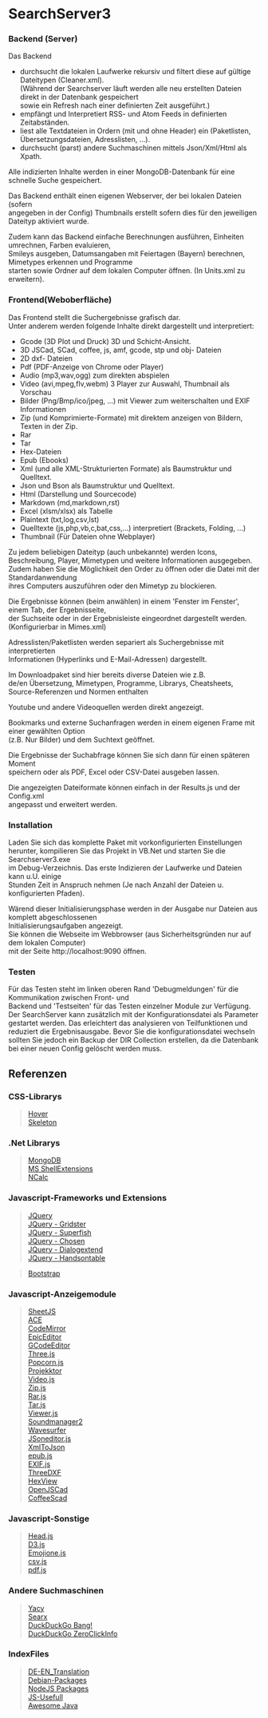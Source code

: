 
SearchServer3
========================

### Backend (Server)

Das Backend <BR>
- durchsucht die lokalen Laufwerke rekursiv und filtert diese auf gültige Dateitypen (Cleaner.xml).<BR>
  (Während der Searchserver läuft werden alle neu erstellten Dateien direkt in der Datenbank gespeichert<BR>
  sowie ein Refresh nach einer definierten Zeit ausgeführt.)<BR>
- empfängt und Interpretiert RSS- und Atom Feeds in definierten Zeitabständen.<BR>
- liest alle Textdateien in Ordern (mit und ohne Header) ein (Paketlisten, Übersetzungsdateien, Adresslisten, ...).<BR>
- durchsucht (parst) andere Suchmaschinen mittels Json/Xml/Html als Xpath.<BR>

Alle indizierten Inhalte werden in einer MongoDB-Datenbank für eine schnelle Suche gespeichert.<BR>

Das Backend enthält einen eigenen Webserver, der bei lokalen Dateien (sofern<BR>
angegeben in der Config) Thumbnails erstellt sofern dies für den jeweiligen Dateityp aktiviert wurde.<BR>

Zudem kann das Backend einfache Berechnungen ausführen, Einheiten umrechnen, Farben evaluieren,<BR>
Smileys ausgeben, Datumsangaben mit Feiertagen (Bayern) berechnen, Mimetypes erkennen und Programme <BR>
starten sowie Ordner auf dem lokalen Computer öffnen. (In Units.xml zu erweitern).<BR>

### Frontend(Weboberfläche)<BR>

Das Frontend stellt die Suchergebnisse grafisch dar.<BR>
Unter anderem werden folgende Inhalte direkt dargestellt und interpretiert:<BR>
- Gcode (3D Plot und Druck) 3D und Schicht-Ansicht.<BR>
- 3D JSCad, SCad, coffee, js, amf, gcode, stp und obj- Dateien <BR>
- 2D dxf- Dateien <BR>
- Pdf (PDF-Anzeige von Chrome oder Player)<BR>
- Audio (mp3,wav,ogg) zum direkten abspielen<BR>
- Video (avi,mpeg,flv,webm) 3 Player zur Auswahl, Thumbnail als Vorschau<BR>
- Bilder (Png/Bmp/ico/jpeg, ...) mit Viewer zum weiterschalten und EXIF Informationen<BR>
- Zip (und Komprimierte-Formate) mit direktem anzeigen von Bildern, Texten in der Zip.<BR>
- Rar <BR>
- Tar <BR>
- Hex-Dateien <BR>
- Epub (Ebooks)<BR>
- Xml (und alle XML-Strukturierten Formate) als Baumstruktur und Quelltext.<BR>
- Json und Bson  als Baumstruktur und Quelltext.<BR>
- Html (Darstellung und Sourcecode)<BR>
- Markdown (md,markdown,rst)<BR>
- Excel (xlsm/xlsx) als Tabelle<BR>
- Plaintext (txt,log,csv,lst)<BR>
- Quelltexte (js,php,vb,c,bat,css,...) interpretiert (Brackets, Folding, ...)<BR>
- Thumbnail (Für Dateien ohne Webplayer)<BR>

Zu jedem beliebigen Dateityp (auch unbekannte) werden Icons, Beschreibung, Player, 
Mimetypen und weitere Informationen ausgegeben.<BR>
Zudem haben Sie die Möglichkeit den Order zu öffnen oder die Datei mit der Standardanwendung <BR>
ihres Computers auszuführen oder den Mimetyp zu blockieren.<BR>

Die Ergebnisse können (beim anwählen) in einem 'Fenster im Fenster', einem Tab, der Ergebnisseite, <BR>
der Suchseite oder in der Ergebnisleiste eingeordnet dargestellt werden.(Konfigurierbar in Mimes.xml) <BR>

Adresslisten/Paketlisten werden separiert als Suchergebnisse mit interpretierten <BR>
Informationen (Hyperlinks und E-Mail-Adressen) dargestellt. <BR>

Im Downloadpaket sind hier bereits diverse Dateien wie z.B. <BR>
de/en Übersetzung, Mimetypen, Programme, Librarys, Cheatsheets, <BR>
Source-Referenzen und Normen enthalten<BR>

Youtube und andere Videoquellen werden direkt angezeigt.<BR>

Bookmarks und externe Suchanfragen werden in einem eigenen Frame mit einer gewählten Option<BR>
(z.B. Nur Bilder) und dem Suchtext geöffnet.<BR>

Die Ergebnisse der Suchabfrage können Sie sich dann für einen späteren Moment<BR>
speichern oder als PDF, Excel oder CSV-Datei ausgeben lassen.<BR>

Die angezeigten Dateiformate können einfach in der Results.js und der Config.xml<BR>
angepasst und erweitert werden. <BR>

### Installation

Laden Sie sich das komplette Paket mit vorkonfigurierten Einstellungen<BR>
herunter, kompilieren Sie das Projekt in VB.Net und starten Sie die Searchserver3.exe<BR>
im Debug-Verzeichnis. Das erste Indizieren der Laufwerke und Dateien kann u.U. einige<BR>
Stunden Zeit in Anspruch nehmen (Je nach Anzahl der Dateien u. konfigurierten Pfaden). <BR>

Wärend dieser Initialisierungsphase werden in der Ausgabe nur Dateien aus komplett abgeschlossenen<BR>
Initialisierungsaufgaben angezeigt.<BR>
Sie können die Webseite im Webbrowser (aus Sicherheitsgründen nur auf dem lokalen Computer) <BR>
mit der Seite http://localhost:9090 öffnen.<BR>

### Testen

Für das Testen steht im linken oberen Rand 'Debugmeldungen' für die Kommunikation zwischen Front- und<BR>
Backend und 'Testseiten' für das Testen einzelner Module zur Verfügung.<BR>
Der SearchServer kann zusätzlich mit der Konfigurationsdatei als Parameter gestartet werden. Das erleichtert das
analysieren von Teilfunktionen und reduziert die Ergebnisausgabe. Bevor Sie die konfigurationsdatei wechseln
sollten Sie jedoch ein Backup der DIR Collection erstellen, da die Datenbank bei einer neuen Config gelöscht werden muss.

## Referenzen

### CSS-Librarys

> [Hover]()<BR>
> [Skeleton]()<BR>

### .Net Librarys

> [MongoDB]()<BR>
> [MS ShellExtensions]()<BR>
> [NCalc]()<BR>

### Javascript-Frameworks und Extensions

> [JQuery]()<BR>
> [JQuery - Gridster]()<BR>
> [JQuery - Superfish]()<BR>
> [JQuery - Chosen]()<BR>
> [JQuery - Dialogextend]()<BR>
> [JQuery - Handsontable]()<BR>

> [Bootstrap]()<BR>

### Javascript-Anzeigemodule

> [SheetJS]()<BR>
> [ACE]()<BR>
> [CodeMirror]()<BR>
> [EpicEditor]()<BR>
> [GCodeEditor]()<BR>
> [Three.js]()<BR>
> [Popcorn.js]()<BR>
> [Projekktor]()<BR>
> [Video.js]()<BR>
> [Zip.js]()<BR>
> [Rar.js]()<BR>
> [Tar.js]()<BR>
> [Viewer.js]()<BR>
> [Soundmanager2]()<BR>
> [Wavesurfer]()<BR>
> [JSoneditor.js]()<BR>
> [XmlToJson]()<BR>
> [epub.js]()<BR>
> [EXIF.js]()<BR>
> [ThreeDXF]()<BR>
> [HexView]()<BR>
> [OpenJSCad]()<BR>
> [CoffeeScad]()<BR>

### Javascript-Sonstige

> [Head.js]()<BR>
> [D3.js]()<BR>
> [Emojione.js]()<BR>
> [csv.js]()<BR>
> [pdf.js]()<BR>

### Andere Suchmaschinen

> [Yacy]()<BR>
> [Searx]()<BR>
> [DuckDuckGo Bang!]()<BR>
> [DuckDuckGo ZeroClickInfo]()<BR>

### IndexFiles

> [DE-EN_Translation]()<BR>
> [Debian-Packages]()<BR>
> [NodeJS Packages]()<BR>
> [JS-Usefull]()<BR>
> [Awesome Java](https://github.com/akullpp/awesome-java)
